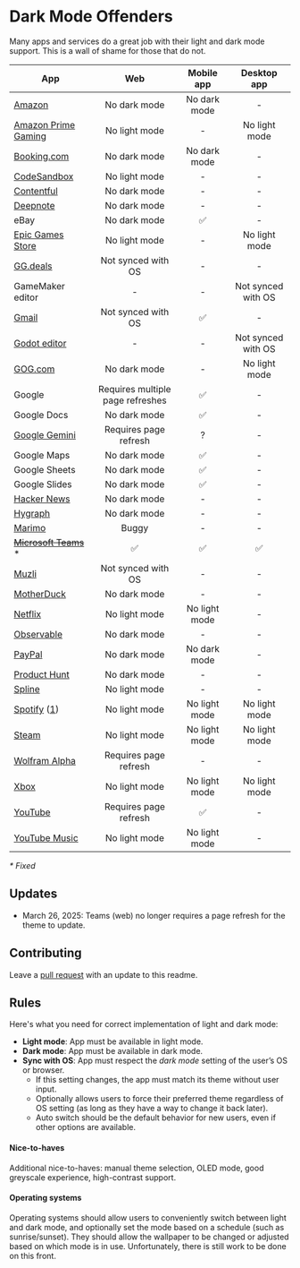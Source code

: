 # Dark Mode Offenders

Many apps and services do a great job with their light and dark mode support. This is a wall of shame for those that do not.

|App|Web|Mobile app|Desktop app|
|-|:-:|:-:|:-:|
|[Amazon](https://amazon.com)|No dark mode|No dark mode|-|
|[Amazon Prime Gaming](https://gaming.amazon.com/)|No light mode|-|No light mode|
|[Booking.com](https://booking.com/)|No dark mode|No dark mode|-|
|[CodeSandbox](https://codesandbox.io/)|No light mode|-|-|
|[Contentful](https://ontentful.com/)|No dark mode|-|-|
|[Deepnote](https://deepnote.com/)|No dark mode|-|-|
|eBay|No dark mode|✅|-|
|[Epic Games Store](https://store.epicgames.com/)|No light mode|-|No light mode|
|[GG.deals](https://deals.gg)|Not synced with OS|-|-|
|GameMaker editor|-|-|Not synced with OS|
|[Gmail](http://mail.google.com/)|Not synced with OS|✅|-|
|[Godot editor](https://godotengine.org/)|-|-|Not synced with OS|
|[GOG.com](https://gog.com)|No dark mode|-|No light mode|
|Google|Requires multiple page refreshes|✅|-|
|Google Docs|No dark mode|✅|-|
|[Google Gemini](https://gemini.google.com/app)|Requires page refresh|?|-|
|Google Maps|No dark mode|✅|-|
|Google Sheets|No dark mode|✅|-|
|Google Slides|No dark mode|✅|-|
|[Hacker News](http://news.ycombinator.com/)|No dark mode|-|-|
|[Hygraph](https://hygraph.com/)|No dark mode|-|-|
|[Marimo](https://marimo.io)|Buggy|-|-|
|~~[Microsoft Teams](https://teams.microsoft.com/)~~ *|✅|✅|✅|
|[Muzli](https://muz.li/)|Not synced with OS|-|-|
|[MotherDuck](https://motherduck.com/)|No dark mode|-|-|
|[Netflix](https://www.netflix.com/)|No light mode|No light mode|-|
|[Observable](https://observablehq.com)|No dark mode|-|-|
|[PayPal](https://www.paypal.com/de/home)|No dark mode|No dark mode|-|
|[Product Hunt](https://www.producthunt.com/notifications)|No dark mode|-|-|
|[Spline](https://spline.design/)|No light mode|-|-|
|[Spotify](https://spotify.com/) ([1](https://community.spotify.com/t5/Live-Ideas/All-Platforms-Light-Mode-option/idi-p/730341))|No light mode|No light mode|No light mode|
|[Steam](https://store.steampowered.com/)|No light mode|No light mode|No light mode|
|[Wolfram Alpha](https://www.wolframalpha.com/)|Requires page refresh|-|-|
|[Xbox](https://www.xbox.com/en-US/play)|No light mode|No light mode|No light mode|
|[YouTube](https://www.youtube.com/)|Requires page refresh|✅|-|
|[YouTube Music](https://www.youtube.com/)|No light mode|No light mode|-|

_* Fixed_

## Updates

- March 26, 2025: Teams (web) no longer requires a page refresh for the theme to update.

## Contributing

Leave a [pull request](https://github.com/jerryjappinen/dark-mode-offenders/pulls) with an update to this readme.

## Rules

Here's what you need for correct implementation of light and dark mode:

- **Light mode**: App must be available in light mode.
- **Dark mode**: App must be available in dark mode.
- **Sync with OS**: App must respect the _dark mode_ setting of the user’s OS or browser.
  - If this setting changes, the app must match its theme without user input.
  - Optionally allows users to force their preferred theme regardless of OS setting (as long as they have a way to change it back later).
  - Auto switch should be the default behavior for new users, even if other options are available.

#### Nice-to-haves

Additional nice-to-haves: manual theme selection, OLED mode, good greyscale experience, high-contrast support.

#### Operating systems

Operating systems should allow users to conveniently switch between light and dark mode, and optionally set the mode based on a schedule (such as sunrise/sunset). They should allow the wallpaper to be changed or adjusted based on which mode is in use. Unfortunately, there is still work to be done on this front.
